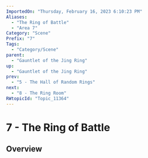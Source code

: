 ```yaml
---
ImportedOn: "Thursday, February 16, 2023 6:10:23 PM"
Aliases:
  - "The Ring of Battle"
  - "Area 7"
Category: "Scene"
Prefix: "7"
Tags:
  - "Category/Scene"
parent:
  - "Gauntlet of the Jing Ring"
up:
  - "Gauntlet of the Jing Ring"
prev:
  - "5 - The Hall of Random Rings"
next:
  - "8 - The Ring Room"
RWtopicId: "Topic_11364"
---
```

# 7 - The Ring of Battle
## Overview
